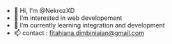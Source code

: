 - 👋 Hi, I’m @NekrozXD
- 👀 I’m interested in web developement
- 🌱 I’m currently learning integration and development
- 📫 contact : fitahiana.dimbiniaian@gmail.com

<!---
NekrozXD/NekrozXD is a ✨ special ✨ repository because its `README.md` (this file) appears on your GitHub profile.
You can click the Preview link to take a look at your changes.
--->
